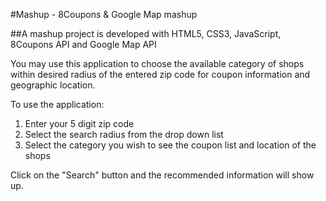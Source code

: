 #Mashup - 8Coupons & Google Map mashup

##A mashup project is developed with HTML5, CSS3, JavaScript, 8Coupons API and Google Map API

You may use this application to choose the available category of shops within desired radius of the entered zip code for coupon information and geographic location.

To use the application:

1. Enter your 5 digit zip code
2. Select the search radius from the drop down list
3. Select the category you wish to see the coupon list and location of the shops

Click on the "Search" button and the recommended information will show up. 